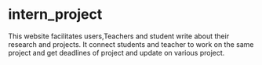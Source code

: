 # intern_project
This website facilitates users,Teachers and student write about their research and projects. It connect students and teacher to work on the same project and get deadlines of project and update on various project.
